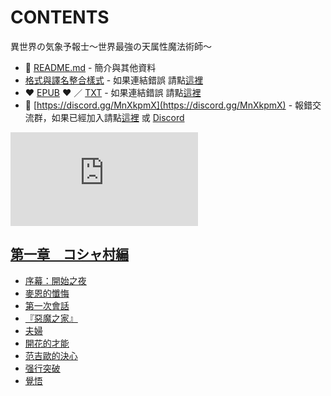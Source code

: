 # CONTENTS

異世界の気象予報士～世界最強の天属性魔法術師～  



- :closed_book: [README.md](README.md) - 簡介與其他資料
- [格式與譯名整合樣式](https://github.com/bluelovers/node-novel/blob/master/lib/locales/%E7%95%B0%E4%B8%96%E7%95%8C%E3%81%AE%E6%B0%97%E8%B1%A1%E4%BA%88%E5%A0%B1%E5%A3%AB%EF%BD%9E%E4%B8%96%E7%95%8C%E6%9C%80%E5%BC%B7%E3%81%AE%E5%A4%A9%E5%B1%9E%E6%80%A7%E9%AD%94%E6%B3%95%E8%A1%93%E5%B8%AB%EF%BD%9E.ts) - 如果連結錯誤 請點[這裡](https://github.com/bluelovers/node-novel/blob/master/lib/locales/)
-  :heart: [EPUB](https://gitlab.com/demonovel/epub-txt/blob/master/cm/%E7%95%B0%E4%B8%96%E7%95%8C%E3%81%AE%E6%B0%97%E8%B1%A1%E4%BA%88%E5%A0%B1%E5%A3%AB%EF%BD%9E%E4%B8%96%E7%95%8C%E6%9C%80%E5%BC%B7%E3%81%AE%E5%A4%A9%E5%B1%9E%E6%80%A7%E9%AD%94%E6%B3%95%E8%A1%93%E5%B8%AB%EF%BD%9E.epub) :heart:  ／ [TXT](https://gitlab.com/demonovel/epub-txt/blob/master/cm/out/%E7%95%B0%E4%B8%96%E7%95%8C%E3%81%AE%E6%B0%97%E8%B1%A1%E4%BA%88%E5%A0%B1%E5%A3%AB%EF%BD%9E%E4%B8%96%E7%95%8C%E6%9C%80%E5%BC%B7%E3%81%AE%E5%A4%A9%E5%B1%9E%E6%80%A7%E9%AD%94%E6%B3%95.out.txt) - 如果連結錯誤 請點[這裡](https://gitlab.com/demonovel/epub-txt/blob/master/cm/)
- :mega: [https://discord.gg/MnXkpmX](https://discord.gg/MnXkpmX) - 報錯交流群，如果已經加入請點[這裡](https://discordapp.com/channels/467794087769014273/467794088285175809) 或 [Discord](https://discordapp.com/channels/@me)


![導航目錄](https://chart.apis.google.com/chart?cht=qr&chs=150x150&chl=https://gitlab.com/novel-group/txt-source/blob/master/cm/異世界の気象予報士～世界最強の天属性魔法術師～/導航目錄.md "導航目錄")




## [第一章　コシャ村編](00001_%E7%AC%AC%E4%B8%80%E7%AB%A0%E3%80%80%E3%82%B3%E3%82%B7%E3%83%A3%E6%9D%91%E7%B7%A8)

- [序幕：開始之夜](00001_%E7%AC%AC%E4%B8%80%E7%AB%A0%E3%80%80%E3%82%B3%E3%82%B7%E3%83%A3%E6%9D%91%E7%B7%A8/00001_%E5%BA%8F%E5%B9%95%EF%BC%9A%E9%96%8B%E5%A7%8B%E4%B9%8B%E5%A4%9C.txt)
- [麥恩的懺悔](00001_%E7%AC%AC%E4%B8%80%E7%AB%A0%E3%80%80%E3%82%B3%E3%82%B7%E3%83%A3%E6%9D%91%E7%B7%A8/00002_%E9%BA%A5%E6%81%A9%E7%9A%84%E6%87%BA%E6%82%94.txt)
- [第一次會話](00001_%E7%AC%AC%E4%B8%80%E7%AB%A0%E3%80%80%E3%82%B3%E3%82%B7%E3%83%A3%E6%9D%91%E7%B7%A8/00003_%E7%AC%AC%E4%B8%80%E6%AC%A1%E6%9C%83%E8%A9%B1.txt)
- [『惡魔之家』](00001_%E7%AC%AC%E4%B8%80%E7%AB%A0%E3%80%80%E3%82%B3%E3%82%B7%E3%83%A3%E6%9D%91%E7%B7%A8/00004_%E3%80%8E%E6%83%A1%E9%AD%94%E4%B9%8B%E5%AE%B6%E3%80%8F.txt)
- [夫婦](00001_%E7%AC%AC%E4%B8%80%E7%AB%A0%E3%80%80%E3%82%B3%E3%82%B7%E3%83%A3%E6%9D%91%E7%B7%A8/00005_%E5%A4%AB%E5%A9%A6.txt)
- [開花的才能](00001_%E7%AC%AC%E4%B8%80%E7%AB%A0%E3%80%80%E3%82%B3%E3%82%B7%E3%83%A3%E6%9D%91%E7%B7%A8/00006_%E9%96%8B%E8%8A%B1%E7%9A%84%E6%89%8D%E8%83%BD.txt)
- [范吉歐的決心](00001_%E7%AC%AC%E4%B8%80%E7%AB%A0%E3%80%80%E3%82%B3%E3%82%B7%E3%83%A3%E6%9D%91%E7%B7%A8/00007_%E8%8C%83%E5%90%89%E6%AD%90%E7%9A%84%E6%B1%BA%E5%BF%83.txt)
- [强行突破](00001_%E7%AC%AC%E4%B8%80%E7%AB%A0%E3%80%80%E3%82%B3%E3%82%B7%E3%83%A3%E6%9D%91%E7%B7%A8/00008_%E5%BC%BA%E8%A1%8C%E7%AA%81%E7%A0%B4.txt)
- [覺悟](00001_%E7%AC%AC%E4%B8%80%E7%AB%A0%E3%80%80%E3%82%B3%E3%82%B7%E3%83%A3%E6%9D%91%E7%B7%A8/00009_%E8%A6%BA%E6%82%9F.txt)

